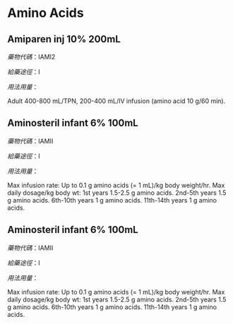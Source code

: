 # Amino Acids

## Amiparen inj 10% 200mL

*藥物代碼*：IAMI2

*給藥途徑*：I

*用法用量*：

Adult 400-800 mL/TPN, 200-400 mL/IV infusion (amino acid 10 g/60 min).

## Aminosteril infant 6% 100mL

*藥物代碼*：IAMII

*給藥途徑*：I

*用法用量*：

Max infusion rate: Up to 0.1 g amino acids (= 1 mL)/kg body weight/hr. Max daily dosage/kg body wt: 1st years 1.5-2.5 g amino acids. 2nd-5th years 1.5 g amino acids. 6th-10th years 1 g amino acids. 11th-14th years 1 g amino acids.

## Aminosteril infant 6% 100mL

*藥物代碼*：IAMII

*給藥途徑*：I

*用法用量*：

Max infusion rate: Up to 0.1 g amino acids (= 1 mL)/kg body weight/hr. Max daily dosage/kg body wt: 1st years 1.5-2.5 g amino acids. 2nd-5th years 1.5 g amino acids. 6th-10th years 1 g amino acids. 11th-14th years 1 g amino acids.

